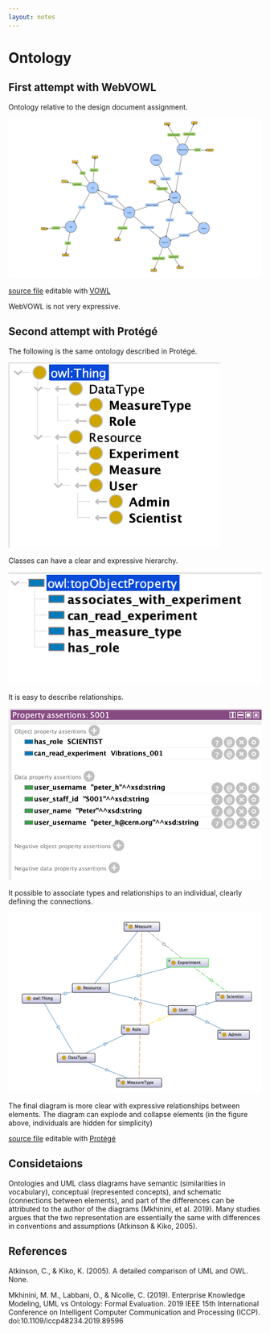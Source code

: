 ```yaml
---
layout: notes
---
```

# Ontology

## First attempt with WebVOWL

Ontology relative to the design document assignment.

<img src="ontology.svg" alt="ontology diagram" class="img-responsive"/>

[source file](ontology.json) editable with [VOWL](http://vowl.visualdataweb.org/webvowl.html)

WebVOWL is not very expressive.

## Second attempt with Protégé

The following is the same ontology described in Protégé.

<img src="ontology_classes.png" alt="ontology diagram" class="img-responsive"/>

Classes can have a clear and expressive hierarchy.

<img src="ontology_entities.png" alt="ontology diagram" class="img-responsive"/>

It is easy to describe relationships.

<img src="ontology_individual.png" alt="ontology diagram" class="img-responsive"/>

It possible to associate types and relationships to an individual, clearly defining the connections.

<img src="ontology_ontograph.png" alt="ontology diagram" class="img-responsive"/>

The final diagram is more clear with expressive relationships between elements. The diagram can explode and collapse elements (in the figure above, individuals are hidden for simplicity)

[source file](ontology-protege-mymonit.owl) editable with [Protégé](https://protege.stanford.edu/)

## Considetaions

Ontologies and UML class diagrams have semantic (similarities in vocabulary), conceptual (represented concepts), and schematic (connections between elements), and part of the differences can be attributed to the author of the diagrams (Mkhinini, et al. 2019). Many studies argues that the two representation are essentially the same with differences in conventions and assumptions (Atkinson & Kiko, 2005).

## References

Atkinson, C., & Kiko, K. (2005). A detailed comparison of UML and OWL. None.

Mkhinini, M. M., Labbani, O., & Nicolle, C. (2019). Enterprise Knowledge Modeling, UML vs Ontology: Formal Evaluation. 2019 IEEE 15th International Conference on Intelligent Computer Communication and Processing (ICCP). doi:10.1109/iccp48234.2019.89596
